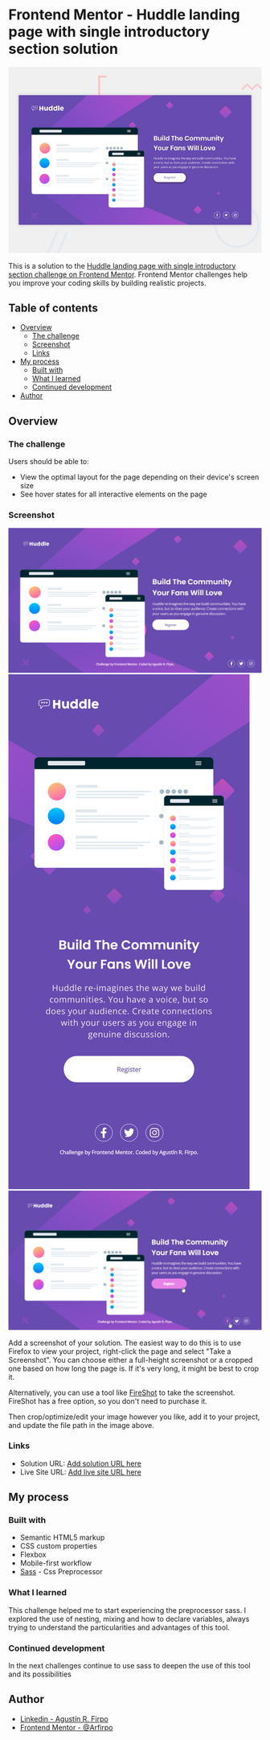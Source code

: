 # Frontend Mentor - Huddle landing page with single introductory section solution

![Desktop Preview](./images/desktop-preview.jpg)

This is a solution to the [Huddle landing page with single introductory section challenge on Frontend Mentor](https://www.frontendmentor.io/challenges/huddle-landing-page-with-a-single-introductory-section-B_2Wvxgi0). Frontend Mentor challenges help you improve your coding skills by building realistic projects.

## Table of contents

- [Overview](#overview)
  - [The challenge](#the-challenge)
  - [Screenshot](#screenshot)
  - [Links](#links)
- [My process](#my-process)
  - [Built with](#built-with)
  - [What I learned](#what-i-learned)
  - [Continued development](#continued-development)
- [Author](#author)

## Overview

### The challenge

Users should be able to:

- View the optimal layout for the page depending on their device's screen size
- See hover states for all interactive elements on the page

### Screenshot

![Desktop Design](.//images/desktop-design.png)
![Mobile Design](./images/mobile-design.png)
![Hover State](./images/hover-state.png)

Add a screenshot of your solution. The easiest way to do this is to use Firefox to view your project, right-click the page and select "Take a Screenshot". You can choose either a full-height screenshot or a cropped one based on how long the page is. If it's very long, it might be best to crop it.

Alternatively, you can use a tool like [FireShot](https://getfireshot.com/) to take the screenshot. FireShot has a free option, so you don't need to purchase it. 

Then crop/optimize/edit your image however you like, add it to your project, and update the file path in the image above.

### Links

- Solution URL: [Add solution URL here](https://your-solution-url.com)
- Live Site URL: [Add live site URL here](https://your-live-site-url.com)

## My process

### Built with

- Semantic HTML5 markup
- CSS custom properties
- Flexbox
- Mobile-first workflow
- [Sass](https://sass-lang.com/) - Css Preprocessor

### What I learned

This challenge helped me to start experiencing the preprocessor sass.
I explored the use of nesting, mixing and how to declare variables, always trying to understand the particularities and advantages of this tool.

### Continued development

In the next challenges continue to use sass to deepen the use of this tool and its possibilities

## Author

- [Linkedin - Agustín R. Firpo](https://www.linkedin.com/in/agustin-rodrigo-firpo-0aa86697/)
- [Frontend Mentor - @Arfirpo](https://www.frontendmentor.io/profile/Arfirpo)

